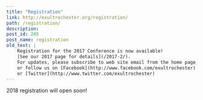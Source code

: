 ```yaml
---
title: "Registration"
link: http://exultrochester.org/registration/
path: /registration/
description:
post_id: 265
post_name: registration
old_text: |
    Registration for the 2017 Conference is now available!
    [See our 2017 page for details](/2017-2/).
    For updates, please subscribe to web site email from the home page,
    or follow us on [Facebook](http://www.facebook.com/exultrochester)
    or [Twitter](http://www.twitter.com/exultrochester)
---
```


2018 registration will open soon!
